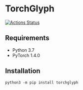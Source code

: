 # TorchGlyph

[![Actions Status](https://github.com/speedcell4/torchglyph/workflows/unit-tests/badge.svg)](https://github.com/speedcell4/torchglyph/actions)

## Requirements

- Python 3.7
- PyTorch 1.4.0 

## Installation

`python3 -m pip install torchglyph`
